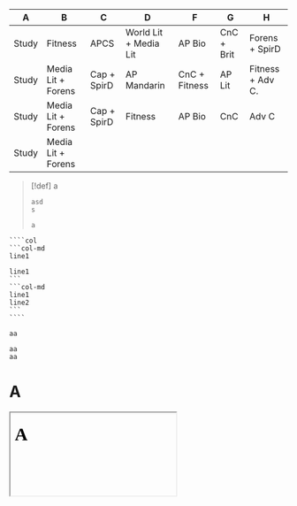 
| A     | B                  | C           | D                     | F             | G          | H                |
| ----- | ------------------ | ----------- | --------------------- | ------------- | ---------- | ---------------- |
| Study | Fitness            | APCS        | World Lit + Media Lit | AP Bio        | CnC + Brit | Forens + SpirD   |
| Study | Media Lit + Forens | Cap + SpirD | AP Mandarin           | CnC + Fitness | AP Lit     | Fitness + Adv C. |
| Study | Media Lit + Forens | Cap + SpirD | Fitness               | AP Bio        | CnC        | Adv C            |
| Study | Media Lit + Forens |             |                       |               |            |                  |


> [!def] a
> ```col
> asd
> s
> 
> a
> ```

`````ad-note
````col
```col-md
line1

line1
```
```col-md
line1
line2
```
````
`````

```ad-note
aa

aa
aa
```

# A
<iframe srcdoc="
    <html>
    <head>
    <script type='text/javascript'>
    function load() {
        let p = Array.from(parent.document.styleSheets)
        p.unshift('')
        let pSS = p.reduce(
            (x, i) => {
                let a = Array.from(i.cssRules)
                if (a.length == 0) {
                    return x
                }
                a.unshift('')
                return x + a.reduce(
                    (y, j) => {
                        return y + j.cssText
                    }
                )
            }
        )
        let style = document.createElement('style')
        style.type = 'text/css'
        style.innerHTML = pSS
        document.head.appendChild(style)
        console.log(style)
    }
    window.onload=load
    </script>
    </head>
    <body>
    <h1>A</h1>
    </body>
    </html>
    "></iframe>